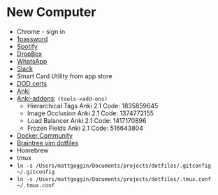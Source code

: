 # New Computer
* Chrome - sign in
* [1password](https://1password.com/)
* [Spotify](https://www.spotify.com/us/download/other/)
* [DropBox](https://www.dropbox.com)
* [WhatsApp](https://www.whatsapp.com/download)
* [Slack](https://slack.com/downloads/mac)
* Smart Card Utility from app store
* [DOD certs](https://militarycac.com/macnotes.htm)
* [Anki](https://apps.ankiweb.net/)
* [Anki-addons](https://medshamim.com/med/must-have-anki-add-ons): `(tools->add-ons)`
  * Hierarchical Tags Anki 2.1 Code: 1835859645
  * Image Occlusion Anki 2.1 Code: 1374772155
  * Load Balancer Anki 2.1 Code: 1417170896
  * Frozen Fields Anki 2.1 Code: 516643804
* [Docker Community](https://hub.docker.com/editions/community/docker-ce-desktop-mac/)
* [Braintree vim dotfiles](https://github.com/braintreeps/vim_dotfiles)
* Homebrew
* tmux
* `ln -s /Users/mattgoggin/Documents/projects/dotfiles/.gitconfig ~/.gitconfig`
* `ln -s /Users/mattgoggin/Documents/projects/dotfiles/.tmux.conf ~/.tmux.conf`
